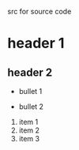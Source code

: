 src for source code

# header 1

## header 2

- bullet 1

- bullet 2

1. item 1
2. item 2
2. item 3
